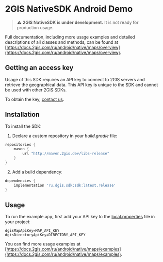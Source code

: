 # 2GIS NativeSDK Android Demo

> :warning: **2GIS NativeSDK is under development.** It is not ready for production usage.

Full documentation, including more usage examples and detailed descriptions of all classes and methods, can be found at [https://docs.2gis.com/ru/android/native/maps/overview](https://docs.2gis.com/ru/android/native/maps/overview).


## Getting an access key

Usage of this SDK requires an API key to connect to 2GIS servers and retrieve the geographical data. This API key is unique to the SDK and cannot be used with other 2GIS SDKs.

To obtain the key, [contact us](https://dev.2gis.ru/order/).


## Installation

To install the SDK:

1. Declare a custom repository in your _build.gradle_ file:

```gradle
repositories {
    maven {
        url "http://maven.2gis.dev/libs-release"
    }
}
```

2. Add a build dependency:

```gradle
dependencies {
    implementation 'ru.dgis.sdk:sdk:latest.release'
}
```


## Usage

To run the example app, first add your API key to the [local.properties](https://developer.android.com/studio/build#properties-files) file in your project:

```
dgisMapApiKey=MAP_API_KEY
dgisDirectoryApiKey=DIRECTORY_API_KEY
```

You can find more usage examples at [https://docs.2gis.com/ru/android/native/maps/examples](https://docs.2gis.com/ru/android/native/maps/examples).
